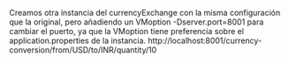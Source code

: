 
Creamos otra instancia del currencyExchange con la misma configuración que la
original, pero añadiendo un VMoption -Dserver.port=8001 para cambiar el puerto, ya que la VMoption tiene
preferencia sobre el application.properties de la instancia.
http://localhost:8001/currency-conversion/from/USD/to/INR/quantity/10